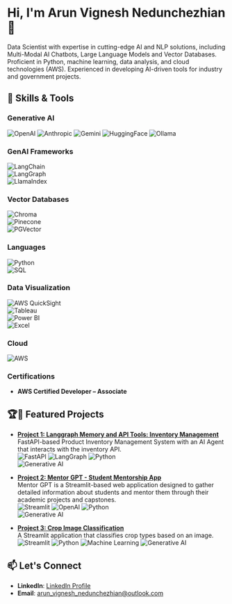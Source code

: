# Hi, I'm Arun Vignesh Nedunchezhian 👋

Data Scientist with expertise in cutting-edge AI and NLP solutions, including Multi-Modal AI Chatbots, Large Language Models and Vector Databases. Proficient in Python, machine learning, data analysis, and cloud technologies (AWS). Experienced in developing AI-driven tools for industry and government projects.

## 🚀 Skills & Tools

### Generative AI  
![OpenAI](https://img.shields.io/badge/OpenAI-blue) 
![Anthropic](https://img.shields.io/badge/Anthropic-orange) 
![Gemini](https://img.shields.io/badge/Gemini-yellow)
![HuggingFace](https://img.shields.io/badge/HuggingFace-Transformers-purple) 
![Ollama](https://img.shields.io/badge/Ollama-green)

### GenAI Frameworks  
![LangChain](https://img.shields.io/badge/LangChain-Framework-blue)  
![LangGraph](https://img.shields.io/badge/LangGraph-Framework-purple)  
![LlamaIndex](https://img.shields.io/badge/LlamaIndex-Framework-green)

### Vector Databases  
![Chroma](https://img.shields.io/badge/Chroma-VectorDB-blue)  
![Pinecone](https://img.shields.io/badge/Pinecone-VectorDB-green)  
![PGVector](https://img.shields.io/badge/PGVector-VectorDB-yellow)

### Languages  
![Python](https://img.shields.io/badge/Python-blue)  
![SQL](https://img.shields.io/badge/SQL-yellow)

### Data Visualization  
![AWS QuickSight](https://img.shields.io/badge/AWS%20QuickSight-Data%20Visualization-orange)  
![Tableau](https://img.shields.io/badge/Tableau-Dashboard-blue)  
![Power BI](https://img.shields.io/badge/PowerBI-Reports-yellow)  
![Excel](https://img.shields.io/badge/Excel-Spreadsheet-green)

### Cloud  
![AWS](https://img.shields.io/badge/Amazon%20Web%20Services-Cloud-red)


### Certifications
- **AWS Certified Developer – Associate**
  
## 🏆🌟 Featured Projects

- **[Project 1: Langgraph Memory and API Tools: Inventory Management](https://github.com/arun-bravo-6-going-dark/Langgraph-Memory-and-API-Tools)**  
   FastAPI-based Product Inventory Management System with an AI Agent that interacts with the inventory API.  
   ![FastAPI](https://img.shields.io/badge/FastAPI-Backend-blue) 
   ![LangGraph](https://img.shields.io/badge/LangGraph-Framework-purple) 
   ![Python](https://img.shields.io/badge/Python-yellow)  
   ![Generative AI](https://img.shields.io/badge/Generative%20AI-Tools-green)

- **[Project 2: Mentor GPT - Student Mentorship App](https://github.com/arun-bravo-6-going-dark/Mentor-GPT)**  
   Mentor GPT is a Streamlit-based web application designed to gather detailed information about students and mentor them through their academic projects and capstones.  
   ![Streamlit](https://img.shields.io/badge/Streamlit-Frontend-red) 
   ![OpenAI](https://img.shields.io/badge/OpenAI-API-blue) 
   ![Python](https://img.shields.io/badge/Python-yellow)  
   ![Generative AI](https://img.shields.io/badge/Generative%20AI-MentorGPT-green)

- **[Project 3: Crop Image Classification](https://github.com/arun-bravo-6-going-dark/Crop_Image_Classification)**  
   A Streamlit application that classifies crop types based on an image.  
   ![Streamlit](https://img.shields.io/badge/Streamlit-Frontend-red) 
   ![Python](https://img.shields.io/badge/Python-yellow) 
   ![Machine Learning](https://img.shields.io/badge/Machine%20Learning-Classification-green)
   ![Generative AI](https://img.shields.io/badge/Generative%20AI-Tools-green) 

## 📫 Let's Connect
- **LinkedIn**: [LinkedIn Profile](https://www.linkedin.com/in/arun-vignesh-n/)
- **Email**: arun_vignesh_nedunchezhian@outlook.com
